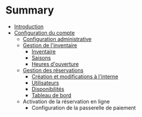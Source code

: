 # Summary

* [Introduction](README.md)
* [Configuration du compte](configuration_du_compte.md)
   * [Configuration administrative](configuration_administrative.md)
   * [Gestion de l'inventaire](inventaire.md)
       * [Inventaire](inventaire.md)
       * [Saisons](saisons.md)
       * [Heures d'ouverture](heures_douverture.md)
   * [Gestion des réservations](gestion_des_reservations.md)
       * [Création et modifications à l'interne](creation_et_modifications_a_linterne.md)
       * [Utilisateurs](utilisateurs.md)
       * [Disponibilités](disponibilites.md)
       * [Tableau de bord](tableau_de_bord.md)
   * Activation de la réservation en ligne
       * Configuration de la passerelle de paiement

